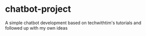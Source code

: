 # chatbot-project
A simple chatbot development based on techwithtim's tutorials and followed up with my own ideas
